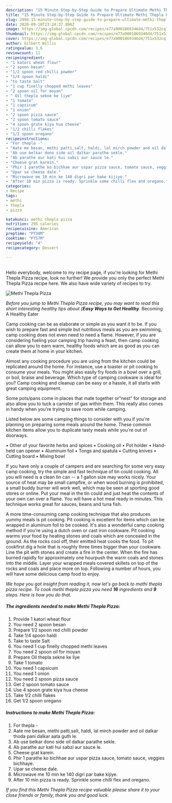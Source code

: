 ```yaml
---
description: "15 Minute Step-by-Step Guide to Prepare Ultimate Methi Thepla Pizza"
title: "15 Minute Step-by-Step Guide to Prepare Ultimate Methi Thepla Pizza"
slug: 2994-15-minute-step-by-step-guide-to-prepare-ultimate-methi-thepla-pizza
date: 2020-09-10T23:24:37.896Z
image: https://img-global.cpcdn.com/recipes/e77a9001869346d4/751x532cq70/methi-thepla-pizza-recipe-main-photo.jpg
thumbnail: https://img-global.cpcdn.com/recipes/e77a9001869346d4/751x532cq70/methi-thepla-pizza-recipe-main-photo.jpg
cover: https://img-global.cpcdn.com/recipes/e77a9001869346d4/751x532cq70/methi-thepla-pizza-recipe-main-photo.jpg
author: Gilbert Willis
ratingvalue: 3.6
reviewcount: 11
recipeingredient:
- "1 katori wheat flour"
- "2 spoon besan"
- "1/2 spoon red chilli powder"
- "1/4 spoon haldi"
- "to taste Salt"
- "1 cup finelly chopped methi leaves"
- "2 spoon oil for moyan"
- " Oil thepla sekne ke liye"
- "1 tomato"
- "1 capsicum"
- "1 onion"
- "2 spoon pizza sauce"
- "2 spoon tomato sauce"
- "4 spoon grate kiya hua cheese"
- "1/2 chilli flakes"
- "1/2 spoon oregano"
recipeinstructions:
- "For thepla -"
- "Aate me besan, methi patti,salt, haldi, lal mirch powder and oil dalkar thoda pani dalkar aata guth le."
- "Ab use belkar dono side oil dalkar parathe sekle."
- "Ab parathe aur kati hui sabzi aur sauce le."
- "Cheese grat karein."
- "Phir 1 parathe ko bichhae aur uspar pizza sauce, tomato sauce, veggies bichhaye."
- "Upar se cheese dale."
- "Microwave me 10 min ke 140 digri par bake kijiye."
- "After 10 min pizza is ready. Sprinkle some chilli flex and oregano."
categories:
- Recipe
tags:
- methi
- thepla
- pizza

katakunci: methi thepla pizza 
nutrition: 295 calories
recipecuisine: American
preptime: "PT38M"
cooktime: "PT57M"
recipeyield: "4"
recipecategory: Dessert

---
```

<br>
Hello everybody, welcome to my recipe page, if you're looking for Methi Thepla Pizza recipe, look no further! We provide you only the perfect Methi Thepla Pizza recipe here. We also have wide variety of recipes to try.
<br>


![Methi Thepla Pizza](https://img-global.cpcdn.com/recipes/e77a9001869346d4/751x532cq70/methi-thepla-pizza-recipe-main-photo.jpg)

<i>Before you jump to Methi Thepla Pizza recipe, you may want to read this short interesting healthy tips about {<strong>Easy Ways to Get Healthy</strong>.</i>
Becoming A Healthy Eater

    
Camp cooking can be as elaborate or simple as you want it to be. If you wish to prepare fast and simple but nutritious meals as you are swimming, camp cooking does not even need to need a flame. However, if you are considering fueling your camping trip having a feast, then camp cooking can allow you to earn warm, healthy foods which are as good as you can create them at home in your kitchen.

 Almost any cooking procedure you are using from the kitchen could be replicated around the home. For instance, use a toaster or pit cooking to consume your meals. You might also easily fry foods in a bowl over a grill, or boil, braise and beverage. Which type of camping cookware is ideal for you? Camp cooking and cleanup can be easy or a hassle, it all starts with great camping equipment.

Some pots/pans come in places that mate together or"nest" for storage and also allow you to tuck a canister of gas within them. This really also comes in handy when you're trying to save room while camping.

Listed below are some camping things to consider with you if you're planning on preparing some meals around the home. These common kitchen items allow you to duplicate tasty meals while you're out of doorways.


• Other of your favorite herbs and spices
• Cooking oil
• Pot holder
• Hand-held can opener
• Aluminum foil
• Tongs and spatula
• Cutting knives
• Cutting board
• Mixing bowl


If you have only a couple of campers and are searching for some very easy camp cooking, try the simple and fast technique of tin could cooking. All you will need is a clean tin can -- a 1 gallon size may works nicely. Your source of heat may be small campfire, or when wood burning is prohibited, a small buddy burner will work well, which may be seen at sporting good stores or online. Put your meal in the tin could and just heat the contents of your own can over a flame. You will have a hot meal ready in minutes.  This technique works great for sauces, beans and tuna fish.

A more time-consuming camp cooking technique that also produces yummy meals is pit cooking. Pit cooking is excellent for items which can be wrapped in aluminum foil to be cooked.  It's also a wonderful camp cooking method if you're using a dutch oven or cast iron cookware. Pit cooking warms your food by heating stones and coals which are concealed in the ground. As the rocks cool off, their emitted heat cooks the food. To pit cookfirst dig a hole that is roughly three times bigger than your cookware. Line the pit with stones and create a fire in the center. When the fire has burned rapidly for approximately one hourpush the warm coals and stones into the middle. Layer your wrapped meals covered skillets on top of the rocks and coals and place more on top. Following a number of hours, you will have some delicious camp food to enjoy.


<i>We hope you got insight from reading it, now let's go back to methi thepla pizza recipe. To cook methi thepla pizza you need <strong>16</strong> ingredients and <strong>9</strong> steps. Here is how you do that.
</i>

##### The ingredients needed to make Methi Thepla Pizza:

1. Provide 1 katori wheat flour
1. You need 2 spoon besan
1. Prepare 1/2 spoon red chilli powder
1. Take 1/4 spoon haldi
1. Take to taste Salt
1. You need 1 cup finelly chopped methi leaves
1. You need 2 spoon oil for moyan
1. Prepare  Oil thepla sekne ke liye
1. Take 1 tomato
1. You need 1 capsicum
1. You need 1 onion
1. You need 2 spoon pizza sauce
1. Get 2 spoon tomato sauce
1. Use 4 spoon grate kiya hua cheese
1. Take 1/2 chilli flakes
1. Get 1/2 spoon oregano


##### Instructions to make Methi Thepla Pizza:

1. For thepla -
1. Aate me besan, methi patti,salt, haldi, lal mirch powder and oil dalkar thoda pani dalkar aata guth le.
1. Ab use belkar dono side oil dalkar parathe sekle.
1. Ab parathe aur kati hui sabzi aur sauce le.
1. Cheese grat karein.
1. Phir 1 parathe ko bichhae aur uspar pizza sauce, tomato sauce, veggies bichhaye.
1. Upar se cheese dale.
1. Microwave me 10 min ke 140 digri par bake kijiye.
1. After 10 min pizza is ready. Sprinkle some chilli flex and oregano.




<i>If you find this Methi Thepla Pizza recipe valuable please share it to your close friends or family, thank you and good luck.</i>
